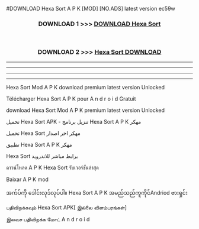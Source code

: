 #DOWNLOAD Hexa Sort  A P K [MOD] [NO.ADS] latest version ec59w



<div align="center">

<h3>DOWNLOAD 1 >>> <a href="https://teeasianyam.web.app?sq=Hexa Sort ">DOWNLOAD Hexa Sort  </a></h3><br>

<h3>DOWNLOAD 2 >>> <a href="https://teeasianyam.web.app?sq=Hexa Sort  ">Hexa Sort   DOWNLOAD </a></h3>

</div>


----------------------------------------------------------

----------------------------------------------------------

----------------------------------------------------------

----------------------------------------------------------


Hexa Sort   Mod A P K download premium latest version Unlocked

Télécharger Hexa Sort   A P K pour A n d r o i d Gratuit

download Hexa Sort   Mod A P K premium latest version Unlocked

تحميل Hexa Sort   APK - تنزيل برنامج Hexa Sort   A P K مهكر

تحميل Hexa Sort   مهكر اخر اصدار

تطبيق Hexa Sort   A P K مهكر

Hexa Sort   برابط مباشر للاندرويد

ดาวน์โหลด A P K Hexa Sort   รับเวอร์ชันล่าสุด

Baixar A P K mod

အက်ပ်ကို ဒေါင်းလုဒ်လုပ်ပါ။ Hexa Sort   A P K အမည်သည်ကူကိုင်Andriod ဗားရှင်း

பதிவிறக்கவும் Hexa Sort   APK[ இல்லை விளம்பரங்கள்] 
 
இலவச பதிவிறக்க மோட் A n d r o i d



